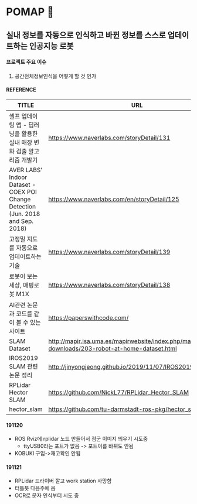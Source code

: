 # POMAP :robot:
## 실내 정보를 자동으로 인식하고 바뀐 정보를 스스로 업데이트하는 인공지능 로봇

#### 프로젝트 주요 이슈
1. 공간전체정보인식을 어떻게 할 것 인가




#### REFERENCE
| TITLE | URL |
| ----- | -------- |
| 셀프 업데이팅 맵 - 딥러닝을 활용한 실내 매장 변화 검출 알고리즘 개발기 | https://www.naverlabs.com/storyDetail/131 |
| AVER LABS' Indoor Dataset - COEX POI Change Detection (Jun. 2018 and Sep. 2018) | https://www.naverlabs.com/en/storyDetail/125 |
| 고정밀 지도를 자동으로 업데이트하는 기술 | https://www.naverlabs.com/storyDetail/139 |
| 로봇이 보는 세상, 매핑로봇 M1X | https://www.naverlabs.com/storyDetail/138 |
| AI관련 논문과 코드를 같이 볼 수 있는 사이트 | https://paperswithcode.com/ |
| SLAM Dataset | http://mapir.isa.uma.es/mapirwebsite/index.php/mapir-downloads/203-robot-at-home-dataset.html |
| IROS2019 SLAM 관련 논문 정리 | http://jinyongjeong.github.io/2019/11/07/IROS2019_SLAM_list/ |
| RPLidar Hector SLAM | https://github.com/NickL77/RPLidar_Hector_SLAM |
| hector_slam | https://github.com/tu-darmstadt-ros-pkg/hector_slam |


#### 191120 
* ROS Rviz에 rplidar 노드 만들어서 점군 이미지 띄우기 시도중
  * ttyUSB0라는 포트가 없음 -> 포트이름 바꿔도 안됨
* KOBUKI 구입->재고확인 안됨

#### 191121
* RPLidar 드라이버 깔고 work station 사망함
* 터틀봇 다음주에 옴
* OCR로 문자 인식부터 시도 중
